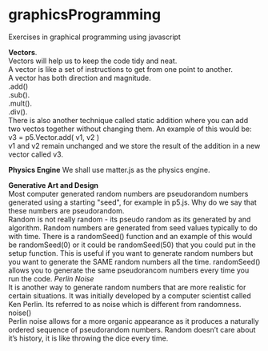 # graphicsProgramming
Exercises in graphical programming using javascript

**Vectors**.     
Vectors will help us to keep the code tidy and neat.   
A vector is like a set of instructions to get from one point to another.   
A vector has both direction and magnitude.    
.add()      
.sub().   
.mult().   
.div().   
There is also another technique called static addition where you can add two vectos together without changing them. An example of this would be: v3 = p5.Vector.add( v1, v2 )     
v1 and v2 remain unchanged and we store the result of the addition in a new vector called v3.

**Physics Engine**
We shall use matter.js as the physics engine.   

**Generative Art and Design**      
Most computer generated random numbers are pseudorandom numbers generated using a starting "seed", for example in p5.js. Why do we say that these numbers are pseudorandom.    
Random is not really random - its pseudo random as its generated by and algorithm. Random numbers are generated from seed values typically to do with time.
There is a randomSeed() function and an example of this would be randomSeed(0) or it could be randomSeed(50) that you could put in the setup function. This is useful if you want to generate random numbers but you want to generate the SAME random numbers all the time. randomSeed() allows you to generate the same pseudorancom numbers every time you run the code.
*Perlin Noise*       
It is another way to generate random numbers that are more realistic for certain situations. It was initially developed by a computer scientist called Ken Perlin.
Its referred to as noise which is different from randomness.       
noise()    
Perlin noise allows for a more organic appearance as it produces a naturally ordered sequence of pseudorandom numbers. Random doesn’t care about it’s history, it is like throwing the dice every time.




